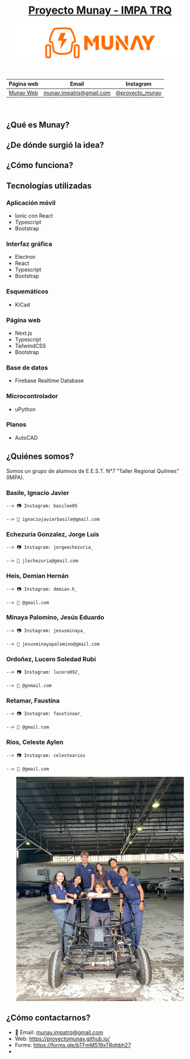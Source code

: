 <div align="center">

# [Proyecto Munay - IMPA TRQ](https://www.instagram.com/proyecto_munay/)

<img src="/imagenes/munay logo-02 (1)1.png" height="100" width="450" />

&nbsp;

| Página web | Email | Instagram |
|------------|-------|-----------|
|[Munay Web](https://proyectomunay.github.io/)|munay.impatrq@gmail.com|[@proyecto_munay](https://www.instagram.com/proyecto_munay/)|

&nbsp;

</div>

## ¿Qué es Munay?


## ¿De dónde surgió la idea?



## ¿Cómo funciona?



## Tecnologías utilizadas

### Aplicación móvil

- Ionic con React
- Typescript
- Bootstrap

### Interfaz gráfica

- Electron
- React
- Typescript
- Bootstrap

### Esquemáticos

- KiCad

### Página web

- Next.js
- Typescript
- TailwindCSS
- Bootstrap

### Base de datos

- Firebase Realtime Database

### Microcontrolador

- uPython

### Planos

- AutoCAD

## ¿Quiénes somos?

Somos un grupo de alumnos de E.E.S.T. N°7 "Taller Regional Quilmes" (IMPA).

### Basile, Ignacio Javier
```
--> 📷 Instagram: basilee05

--> 📧 ignaciojavierbasile@gmail.com
```

### Echezuria Gonzalez, Jorge Luis
```
--> 📷 Instagram: jorgeechezuria_

--> 📧 jlechezuria@gmail.com
```

### Heis, Demian Hernán
```
--> 📷 Instagram: demian.h_

--> 📧 @gmail.com
```

### Minaya Palomino, Jesús Eduardo
```
--> 📷 Instagram: jesusminaya_

--> 📧 jesusminayapalomino@gmail.com
```

### Ordoñez, Lucero Soledad Rubi
```
--> 📷 Instagram: lucero092_

--> 📧 @gnmail.com
```

### Retamar, Faustina
```
--> 📷 Instagram: faustinaar_

--> 📧 @gmail.com
```

### Rios, Celeste Aylen
```
--> 📷 Instagram: celestearios

--> 📧 @gmail.com
```

<div align="center">

<img src="/imagenes/fotogrupal_munay.jpg" width="450"/>

</div>

## ¿Cómo contactarnos?

* 📧 Email: munay.impatrq@gmail.com
* Web: https://proyectomunay.github.io/
* Forms: https://forms.gle/bTFmM519xTRqhbh27
* 
